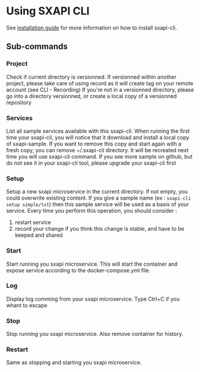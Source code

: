 Using SXAPI CLI
===============

See [installation guide](https://github.com/startxfr/sxapi-console/blob/master/docs/1.Install.md) for more information on how to install sxapi-cli. 

Sub-commands
------------

### Project

Check if current directory is versionned. 
If versionned within another project, please take care of using record as it will create tag on your remote account (see CLI - Recording)
If you're not in a versionned directory, please go into a directory versionned, or create a local copy of a versionned repository

### Services

List all sample services available with this sxapi-cli. When running the first time your sxapi-cli, you will notice that it download and install a local copy of sxapi-sample.
If you want to remove this copy and start again with a fresh copy, you can remove ~/.sxapi-cli directory. It will be recreated next time you will use sxapi-cli command.
If you see more sample on github, but do not see it in your sxapi-cli tool, please upgrade your sxapi-cli first

### Setup

Setup a new sxapi microservice in the current directory. If not empty, you could overwrite existing content.
If you give a sample name (ex : `sxapi-cli setup simple/txt`) then this sample service will be used as a basis of your service.
Every time you perform this operation, you should consider :
1. restart service
2. record your change if you think this change is stable, and have to be keeped and shared 

### Start

Start running you sxapi microservice. This will start the container and expose service according to the docker-compose.yml file. 

### Log

Display log comming from your sxapi microservice. Type Ctrl+C if you whant to escape 

### Stop

Stop running you sxapi microservice. Also remove container for history.

### Restart

Same as stopping and starting you sxapi microservice.


